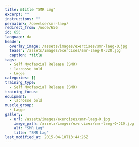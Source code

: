 ```yaml
---
title: &title "SMR Læg"
excerpt: ""
instructions: ""
permalink: /oevelse/smr-laeg/
redirect_from: /node/656
id: 656
language: da
header:
  overlay_image: /assets/images/exercises/smr-laeg-0.jpg
  teaser: /assets/images/exercises/smr-laeg-0-320.jpg
  caption: *title
tags:
  - Self Myofascial Release (SMR)
  - lacrosse bold
  - Lægge
categories: []
training_type: 
  - Self Myofascial Release (SMR)
training_focus: 
equipment:
  - lacrosse bold
muscle_group:
  - Lægge
gallery:
  - url: /assets/images/exercises/smr-laeg-0.jpg
    image_path: /assets/images/exercises/smr-laeg-0-320.jpg
    alt: "SMR Læg"
    title: "SMR Læg"
last_modified_at: 2015-04-10T13:44:26Z
---
```


